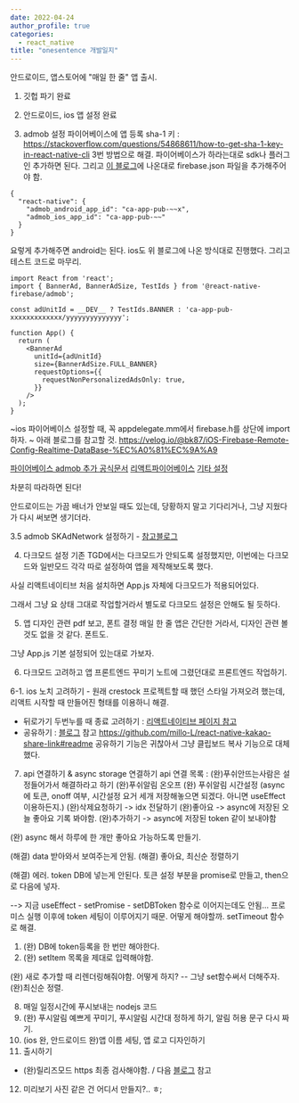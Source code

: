 ```yaml
---
date: 2022-04-24
author_profile: true
categories:
  - react_native
title: "onesentence 개발일지"
---
```


안드로이드, 앱스토어에 "매일 한 줄" 앱 출시.

1. 깃헙 파기 
완료

2. 안드로이드, ios 앱 설정
완료

3. admob 설정
파이어베이스에 앱 등록
sha-1 키 : https://stackoverflow.com/questions/54868611/how-to-get-sha-1-key-in-react-native-cli 3번 방법으로 해결.
파이어베이스가 하라는대로 sdk나 플러그인 추가하면 된다.
그리고 [이 블로그](https://success206.tistory.com/158)에 나온대로 firebase.json 파일을 추가해주어야 함.

```
{
  "react-native": {
    "admob_android_app_id": "ca-app-pub-~~x",
    "admob_ios_app_id": "ca-app-pub-~~"
  }
}
```

요렇게 추가해주면 android는 된다.
ios도 위 블로그에 나온 방식대로 진행했다.
그리고 테스트 코드로 마무리.
```
import React from 'react';
import { BannerAd, BannerAdSize, TestIds } from '@react-native-firebase/admob';

const adUnitId = __DEV__ ? TestIds.BANNER : 'ca-app-pub-xxxxxxxxxxxxx/yyyyyyyyyyyyyy';

function App() {
  return (
    <BannerAd
      unitId={adUnitId}
      size={BannerAdSize.FULL_BANNER}
      requestOptions={{
        requestNonPersonalizedAdsOnly: true,
      }}
    />
  );
}
```

~ios 파이어베이스 설정할 때, 꼭 appdelegate.mm에서 firebase.h를 상단에 import하자. ~
아래 블로그를 참고할 것.
https://velog.io/@bk87/iOS-Firebase-Remote-Config-Realtime-DataBase-%EC%A0%81%EC%9A%A9

<!-- iDFA 허용 여부 - https://gigas-blog.tistory.com/264
IDFA 기기 허용 설정 - https://velog.io/@minji0801/AdMob-%ED%85%8C%EC%8A%A4%ED%8A%B8-%EA%B8%B0%EA%B8%B0-%EB%93%B1%EB%A1%9D%ED%95%98%EA%B8%B0 -->

[파이어베이스 admob 추가 공식문서](https://firebase.google.com/docs/admob/ios/quick-start?hl=ko)
[리액트파이어베이스](https://rnfirebase.io/)
[기타 설정](https://rnfirebase.io/install-ios)

차분히 따라하면 된다!

안드로이드는 가끔 배너가 안보일 때도 있는데, 당황하지 말고 기다리거나, 그냥 지웠다가 다시 써보면 생기더라.

3.5 admob SKAdNetwork 설정하기 - [참고블로그](https://docko.tistory.com/entry/React-Native-%EC%95%A0%EB%93%9C%EB%AA%B9AdMob-iOS-14-%EC%A0%81%EC%9A%A9%ED%95%98%EA%B8%B0)

4. 다크모드 설정
기존 TGD에서는 다크모드가 안되도록 설정했지만, 이번에는 다크모드와 일반모드 각각 따로 설정하여 앱을 제작해보도록 했다.

사실 리액트네이티브 처음 설치하면 App.js 자체에 다크모드가 적용되어있다.

그래서 그냥 요 상태 그대로 작업할거라서 별도로 다크모드 설정은 안해도 될 듯하다.

5. 앱 디자인 관련 pdf 보고, 폰트 결정
매일 한 줄 앱은 간단한 거라서, 디자인 관련 볼 것도 없을 것 같다. 폰트도. 

그냥 App.js 기본 설정되어 있는대로 가보자.

6. 다크모드 고려하고 앱 프론트엔드 꾸미기
노트에 그렸던대로 프론트엔드 작업하기.

6-1. ios 노치 고려하기 - 원래 crestock 프로젝트할 때 했던 스타일 가져오려 했는데, 리액트 시작할 때 만들어진 형태를 이용하니 해결.




- 뒤로가기 두번누를 때 종료 고려하기 : [리액트네이티브 페이지 참고](https://reactnative.dev/docs/backhandler)
- 공유하기 : [블로그](https://c-u-f.tistory.com/22) 참고
https://github.com/millo-L/react-native-kakao-share-link#readme
공유하기 기능은 귀찮아서 그냥 클립보드 복사 기능으로 대체했다.

7. api 연결하기 & async storage 연결하기
api 연결 목록 : 
(완)푸쉬안뜨는사람은 설정들어가서 해결하라고 하기
(완)푸쉬알림 온오프
(완) 푸쉬알림 시간설정
 (async에 토큰, onoff 여부, 시간설정 요거 세개 저장해놓으면 되겠다. 아니면 useEffect 이용하든지.)
 (완)삭제요청하기 -> idx 전달하기
 (완)좋아요 -> async에 저장된 오늘 좋아요 기록 봐야함.
 (완)추가하기 -> async에 저장된 token 같이 보내야함

 (완) async 해서 하루에 한 개만 좋아요 가능하도록 만들기.

(해결) data 받아와서 보여주는게 안됨.
(해결) 좋아요, 최신순 정렬하기

(해결)
에러. 
token DB에 넣는게 안된다.
토큰 설정 부분을 promise로 만들고, then으로 다음에 넣자.

--> 지금 useEffect - setPromise - setDBToken 함수로 이어지는데도 안됨...
프로미스 실행 이후에 token 세팅이 이루어지기 때문. 어떻게 해야할까.
setTimeout 함수로 해결.
1. (완) DB에 token등록을 한 번만 해야한다.
2. (완) setItem 목록을 제대로 입력해야함.

(완) 새로 추가할 때 리렌더링해줘야함. 어떻게 하지? -- 그냥 set함수써서 더해주자.
(완)최신순 정렬.


8. 매일 일정시간에 푸시보내는 nodejs 코드
9. (완) 푸시알림 예쁘게 꾸미기, 푸시알림 시간대 정하게 하기, 알림 허용 문구 다시 짜기.
10. (ios 완, 안드로이드 완)앱 이름 세팅, 앱 로고 디자인하기
11. 출시하기
- (완)릴리즈모드 https 최종 검사해야함. / 다음 [블로그](https://thrillfighter.tistory.com/717) 참고
12. 미리보기 사진 같은 건 어디서 만들지?.. ㅎ;



